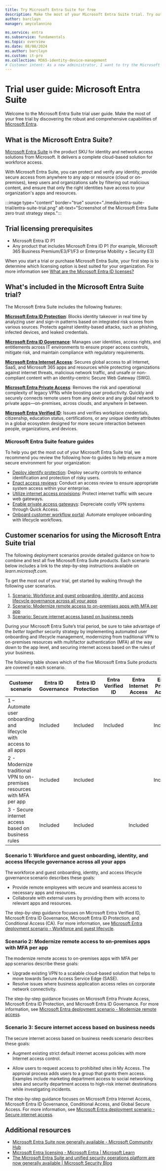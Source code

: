 ```yaml
---
title: Try Microsoft Entra Suite for free
description: Make the most of your Microsoft Entra Suite trial. Try out some of the key productivity and security capabilities.
author: barclayn
manager: amycolannino

ms.service: entra
ms.subservice: fundamentals
ms.topic: overview
ms.date: 08/08/2024
ms.author: barclayn
ms.custom: it-pro
ms.collection: M365-identity-device-management
# Customer intent: As a new administrator, I want to try the Microsoft Entra Suite, to determine which license is right for me and what features are available.
---
```


# Trial user guide: Microsoft Entra Suite

Welcome to the Microsoft Entra Suite trial user guide. Make the most of your free trial by discovering the robust and comprehensive capabilities of [Microsoft Entra](what-is-entra.md).

## What is the Microsoft Entra Suite? 

[Microsoft Entra Suite](https://microsoft.com/security/blog/2024/07/11/simplified-zero-trust-security-with-the-microsoft-entra-suite-and-unified-security-operations-platform-now-generally-available/) is the product SKU for identity and network access solutions from Microsoft. It delivers a complete cloud-based solution for workforce access. 

With Microsoft Entra Suite, you can protect and verify any identity, provide secure access from anywhere to any app or resource (cloud or on-premises), keep users and organizations safe by filtering out malicious content, and ensure that only the right identities have access to your organization's apps and resources.

:::image type="content" border="true" source="./media/entra-suite-trial/entra-suite-trial.png" alt-text="Screenshot of the Microsoft Entra Suite zero trust strategy steps.":::

## Trial licensing prerequisites

- Microsoft Entra ID P1
- Any product that includes Microsoft Entra ID P1 (for example, Microsoft 365 Business Premium/E3/F1/F3 or Enterprise Mobility + Security E3)

When you start a trial or purchase Microsoft Entra Suite, your first step is to determine which licensing option is best suited for your organization. For more information see [What are the Microsoft Entra ID licenses?](whatis.md#what-are-the-microsoft-entra-id-licenses)

## What's included in the Microsoft Entra Suite trial? 

The Microsoft Entra Suite includes the following features: 

[**Microsoft Entra ID Protection**](~/id-protection/overview-identity-protection.md): Blocks identity takeover in real time by analyzing user and sign-in patterns based on integrated risk scores from various sources. Protects against identity-based attacks, such as phishing, infected devices, and leaked credentials. 

[**Microsoft Entra ID Governance**](~/id-governance/identity-governance-overview.md): Manages user identities, access rights, and entitlements across IT environments to ensure proper access controls, mitigate risk, and maintain compliance with regulatory requirements. 

[**Microsoft Entra Internet Access**](~/global-secure-access/concept-internet-access.md): Secures global access to all Internet, SaaS, and Microsoft 365 apps and resources while protecting organizations against internet threats, malicious network traffic, and unsafe or non-compliant content with an identity-centric Secure Web Gateway (SWG). 

[**Microsoft Entra Private Access**](~/global-secure-access/concept-private-access.md): Removes the risk and operational complexity of legacy VPNs while boosting user productivity. Quickly and securely connects remote users from any device and any global network to private apps—on-premises, across clouds, and anywhere in between. 

[**Microsoft Entra Verified ID**](~/verified-id/decentralized-identifier-overview.md): Issues and verifies workplace credentials, citizenship, education status, certifications, or any unique identity attributes in a global ecosystem designed for more secure interaction between people, organizations, and devices.

### Microsoft Entra Suite feature guides

To help you get the most out of your Microsoft Entra Suite trial, we recommend you review the following how-to guides to help ensure a more secure environment for your organization:

- [Deploy identify protection](~/id-protection/how-to-deploy-identity-protection.md): Deploy security controls to enhance identification and protection of risky users.  
- [Enact access reviews](~/id-governance/deploy-access-reviews.md): Conduct an access review to ensure appropriate system access within your enterprise. 
- [Utilize internet access provisions](~/architecture/sse-deployment-guide-internet-access.md): Protect internet traffic with secure web gateways.
- [Enable private access gateways](~/architecture/sse-deployment-guide-private-access.md): Depreciate costly VPN systems through Quick Access.
- [Onboard customer workflow portal](~/id-governance/tutorial-onboard-custom-workflow-portal.md): Automate employee onboarding with lifecycle workflows. 

## Customer scenarios for using the Microsoft Entra Suite trial 

The following deployment scenarios provide detailed guidance on how to combine and test all five Microsoft Entra Suite products. Each scenario below includes a link to the step-by-step instructions available on *learn.microsoft.com*.  

To get the most out of your trial, get started by walking through the following user scenarios. 

1. [Scenario: Workforce and guest onboarding, identity, and access lifecycle governance across all your apps](#scenario-1-workforce-and-guest-onboarding-identity-and-access-lifecycle-governance-across-all-your-apps) 
1. [Scenario: Modernize remote access to on-premises apps with MFA per app](#scenario-2-modernize-remote-access-to-on-premises-apps-with-mfa-per-app) 
1. [Scenario: Secure internet access based on business needs](#scenario-3-secure-internet-access-based-on-business-needs) 

During your Microsoft Entra Suite’s trial period, be sure to take advantage of the *better together* security strategy by implementing automated user onboarding and lifecycle management, modernizing from traditional VPN to on-premises resources with multifactor authentication (MFA) all the way down to the app level, and securing internet access based on the rules of your business.  

The following table shows which of the five Microsoft Entra Suite products are covered in each scenario.

| Customer scenario     | Entra ID Governance | Entra ID Protection | Entra Verified ID | Entra Internet Access | Entra Private Access |
|------------------------|---------------------|---------------------|-------------------|-----------------------|----------------------|
|1 – Automate user onboarding and lifecycle with access to all apps | Included            | Included            | Included          |                       | Included             |
|2 - Modernize traditional VPN to on-premises resources with MFA per app  | Included            | Included            |                   |                       | Included             |
|3 - Secure internet access based on business rules  | Included            | Included            |                   | Included              |                      |

### Scenario 1: Workforce and guest onboarding, identity, and access lifecycle governance across all your apps 

The workforce and guest onboarding, identity, and access lifecycle governance scenario describes these goals: 

- Provide remote employees with secure and seamless access to necessary apps and resources. 
- Collaborate with external users by providing them with access to relevant apps and resources. 

The step-by-step guidance focuses on Microsoft Entra Verified ID, Microsoft Entra ID Governance, Microsoft Entra ID Protection, and Conditional Access (CA). For more information, see [Microsoft Entra deployment scenario - Workforce and guest lifecycle](~/architecture/deployment-scenario-workforce-guest.md). 

### Scenario 2: Modernize remote access to on-premises apps with MFA per app 

The modernize remote access to on-premises apps with MFA per app scenarios describe these goals: 

- Upgrade existing VPN to a scalable cloud-based solution that helps to move towards Secure Access Service Edge (SASE). 
- Resolve issues where business application access relies on corporate network connectivity. 

The step-by-step guidance focuses on Microsoft Entra Private Access, Microsoft Entra ID Protection, and Microsoft Entra ID Governance. For more information, see [Microsoft Entra deployment scenario - Modernize remote access](~/architecture/deployment-scenario-remote-access.md).  

### Scenario 3: Secure internet access based on business needs 

The secure internet access based on business needs scenario describes these goals: 

- Augment existing strict default internet access policies with more Internet access control. 

- Allow users to request access to prohibited sites in My Access. The approval process adds users to a group that grants them access. Examples include marketing department access to social networking sites and security department access to high-risk internet destinations while investigating incidents. 

The step-by-step guidance focuses on Microsoft Entra Internet Access, Microsoft Entra ID Governance, Conditional Access, and Global Secure Access. For more information, see [Microsoft Entra deployment scenario - Secure internet access](~/architecture/deployment-scenario-internet-access.md).  

## Additional resources 

- [Microsoft Entra Suite now generally available - Microsoft Community Hub](https://techcommunity.microsoft.com/t5/microsoft-entra-blog/microsoft-entra-suite-now-generally-available/ba-p/2520427) 
- [Microsoft Entra licensing - Microsoft Entra | Microsoft Learn](licensing.md) 
- [The Microsoft Entra Suite and unified security operations platform are now generally available | Microsoft Security Blog](https://www.microsoft.com/security/blog/2024/07/11/simplified-zero-trust-security-with-the-microsoft-entra-suite-and-unified-security-operations-platform-now-generally-available) 